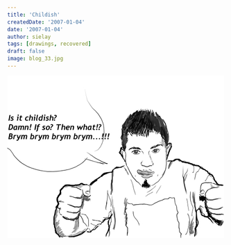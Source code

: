 ```yaml
---
title: 'Childish'
createdDate: '2007-01-04'
date: '2007-01-04'
author: sielay
tags: [drawings, recovered]
draft: false
image: blog_33.jpg
---
```


![](blog_33.jpg)
